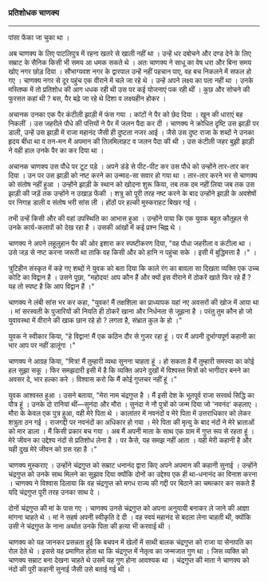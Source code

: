 ### प्रतिशोधक चाणक्य

---

पांसा फेंका जा चुका था ।

अब चाणक्य के लिए पाटलिपुत्र में रहना खतरे से खाली नहीं था । उन्हें धर दबोचने और दण्ड देने के लिए सम्राट के सैनिक किसी भी समय आ धमक सकते थे । अतः चाणक्य ने साधू का वेष धरा और बिना समय खोए नगर छोड़ दिया । सौभाग्यवश नगर के द्वारपाल उन्हें नहीं पहचान पाए, वह बच निकलने में सफल हो गए । चाणक्य नगर से दूर पहुंच एक वीराने में चले जा रहे थे । उन्हें अपने लक्ष्य का पता नहीं था । उनके मस्तिष्क में तो प्रतिशोध की आग धधक रही थी उस पर कई योजनाएं पक रही थीं । कुछ और सोचने की फुरसत कहां थी ? बस, पैर बढ़े जा रहे थे दिशा व लक्ष्यहीन होकर ।

अचानक उनका एक पैर कंटीली झाड़ी में फंस गया । कांटों ने पैर को छेद दिया । खून की धाराएं बह निकलीं । उस जहरीले पौधे की पत्तियों ने पैर में जलन पैदा कर दी । चाणक्य ने क्रोधित दृष्टि उस झाड़ी पर डाली, उन्हें उस झाड़ी में राजा महानंद जैसी ही दुष्टता नजर आई । जैसे उस दुष्ट राजा के शब्दों ने उनका हृदय बींधा था व तन-मन में अपमान की तिलमिलाहट व जलन पैदा की थी । उस कंटीली जहर बुझी झाड़ी ने वही हाल उनके पैर का कर दिया था ।

अचानक चाणक्य उस पौधे पर टूट पड़े । अपने डंडे से पीट-पीट कर उस पौधे को उन्होंने तार-तार कर दिया । उन पर उस झाड़ी को नष्ट करने का उन्माद-सा सवार हो गया था । तार-तार करने भर से चाणक्य को संतोष नहीं हुआ । उन्होंने झाड़ी के स्थान को खोदना शुरू किया, तब तक दम नहीं लिया जब तक उस झाड़ी की जड़ें तक उन्होंने न उखाड़ फेंकी । शत्रु को पूरी तरह नष्ट करने के बाद उन्होंने झाड़ी के अवशेषों पर निगाह डाली व संतोष भरी सांस ली । होंठों पर हल्की मुस्कराहट बिखर गई ।

तभी उन्हें किसी और की वहां उपस्थिति का आभास हुआ । उन्होंने पाया कि एक युवक बहुत कौतूहल से उनके कार्य-कलापों को देख रहा है । उसकी आंखों में कई प्रश्न चिह्न थे ।

चाणक्य ने अपने लहूलुहान पैर की ओर इशारा कर स्पष्टीकरण दिया, "वह पौधा जहरीला व कंटीला था । उसे जड़ से नष्ट करना जरूरी था ताकि वह किसी और को हानि न पहुंचा सके । इसी में बुद्धिमत्ता है ।" ।

त्रुटिहीन संस्कृत में कहे गए शब्दों ने युवक को बता दिया कि काले रंग का बावला सा दिखता व्यक्ति एक उच्च कोटि का विद्वान है । उसने पूछा, "महोदय! आप कौन हैं और क्यों इस वीराने में ठोकरें खाते फिर रहे हैं ? यह तो स्पष्ट है कि आप विद्वान हैं ।"

चाणक्य ने लंबी सांस भर कर कहा, "युवक! मैं तक्षशिला का प्राध्यापक यहां नए अवसरों की खोज में आया था । मां सरस्वती के पुजारियों की नियति ही ठोकरें खाना और निर्धनता से जूझना है । परंतु तुम कौन हो जो युवावस्था में वीराने की खाक छान रहे हो ? लगता है, संभ्रात कुल के हो ।"

युवक ने स्वीकार किया, "हे विद्वान! मैं एक कठिन दौर से गुजर रहा हूं । पर मैं अपनी दुर्भाग्यपूर्ण कहानी का भार आप पर नहीं डालूंगा ।"

चाणक्य ने आग्रह किया, "मित्र! मैं तुम्हारी व्यथा सुनना चाहता हूं । हो सकता है मैं तुम्हारी समस्या का कोई हल सुझा सकू । फिर समझदारी इसी में है कि व्यक्ति अपने दुखों में विश्वस्त मित्रों को भागीदार बनने का अवसर दे, भार हल्का करे । विश्वास करो कि मैं कोई गुप्तचर नहीं हूं ।"

युवक आश्वस्त हुआ । उसने बताया, "मेरा नाम चंद्रगुप्त है । मैं इसी देश के भूतपूर्व राजा सरवर्थ सिद्धि का पौत्र हूं । उनके दो रानियां थीं—सुनंदा और मौरा । सुनंदा ने नौ पुत्रों को जन्म दिया जो 'नवनंद' कहलाए । मौरा के केवल एक पुत्र हुआ, वही मेरे पिता थे । कालांतर में नवनंदों व मेरे पिता में उत्तराधिकार को लेकर शत्रुता ठन गई । राजगद्दी पर नवनंदों का अधिकार हो गया । मेरे पिता की मृत्यु के बाद नंदों ने मेरे भ्राताओं को मार डाला । मैं किसी प्रकार बच गया । अब मैं अपनी माता के साथ एक ग्राम में गुप्त रूप से रहता हूं । मेरे जीवन का उद्देश्य नंदों से प्रतिशोध लेना है । पर कैसे, यह समझ नहीं आता । यही मेरी कहानी है और यही दुख मेरे जीवन को ग्रस रहा है ।"

चाणक्य मुस्कराए । उन्होंने चंद्रगुप्त को सम्राट धनानंद द्वारा किए अपने अपमान की कहानी सुनाई । उन्होंने चंद्रगुप्त को उनके साथ मिलने का सुझाव दिया क्योंकि दोनों का उद्देश्य एक ही था-धनानंद का विनाश करना । चाणक्य ने विश्वास दिलाया कि वह चंद्रगुप्त को मगध राज्य की गद्दी पर बिठाने का चमत्कार कर सकते हैं यदि चंद्रगुप्त पूरी तरह उनका साथ दे ।

दोनों चंद्रगुप्त की मां के पास गए । चाणक्य उनसे चंद्रगुप्त को अपना अनुयायी बनाकर ले जाने की आज्ञा मांगना चाहते थे । मां ने सहर्ष अपनी स्वीकृति दे दी । वह स्वयं महानंद से बदला लेना चाहती थी, क्योंकि उसी ने चंद्रगुप्त के नाना अर्थात उनके पिता की हत्या भी करवाई थी ।

चाणक्य को यह जानकर प्रसन्नता हुई कि बचपन में खेलों में साथी बालक चंद्रगुप्त को राजा या सेनापति का रोल देते थे । इससे यह प्रमाणित होता था कि चंद्रगुप्त में नेतृत्व का जन्मजात गुण था । जिस व्यक्ति को चाणक्य सम्राट बना देखना चाहते थे उसमें यह गुण होना आवश्यक था । चंद्रगुप्त की माता ने चाणक्य को नंदों की पूरी कहानी सुनाई जैसी उसे बताई गई थी ।